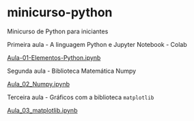 # minicurso-python
Minicurso de Python para iniciantes

Primeira aula - A linguagem Python e Jupyter Notebook - Colab

[Aula-01-Elementos-Python.ipynb](/Aula_01_Elementos_Python.ipynb)

Segunda aula - Biblioteca Matemática Numpy

[Aula_02_Numpy.ipynb](/Aula_02_Numpy.ipynb)

Terceira aula - Gráficos com a biblioteca `matplotlib`

[Aula_03_matplotlib.ipynb](/Aula_03_matplotlib.ipynb.ipynb)
